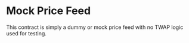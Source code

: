 # Mock Price Feed

This contract is simply a dummy or mock price feed with no TWAP logic used for testing.